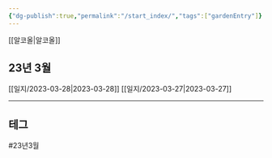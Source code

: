 ```yaml
---
{"dg-publish":true,"permalink":"/start_index/","tags":["gardenEntry"]}
---
```



[[알코올\|알코올]]


## 23년 3월

[[일지/2023-03-28\|2023-03-28]]
[[일지/2023-03-27\|2023-03-27]]

---

## 테그

#23년3월 